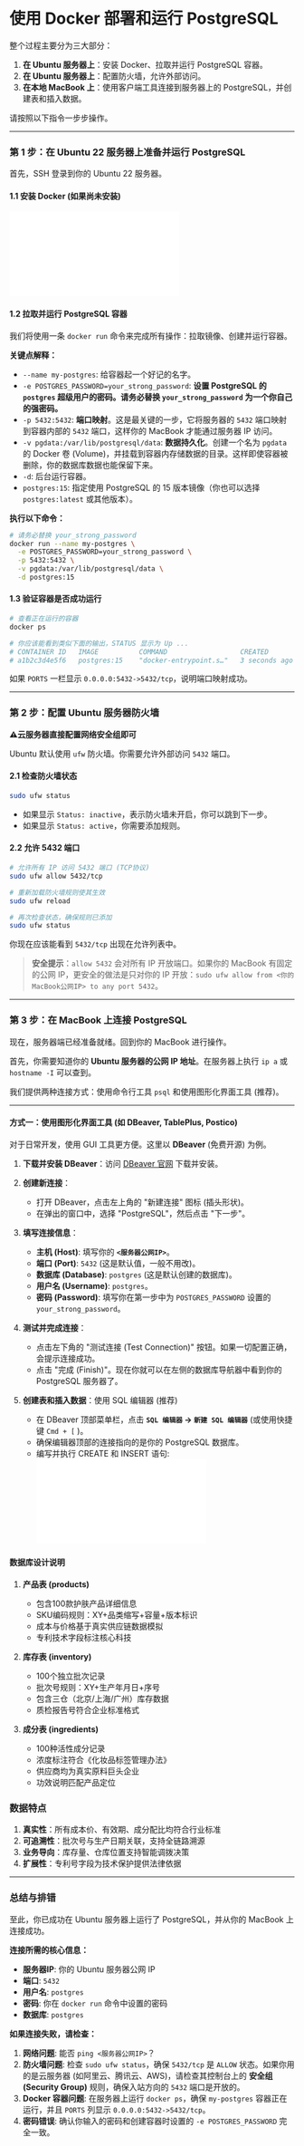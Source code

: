# 使用 Docker 部署和运行 PostgreSQL

整个过程主要分为三大部分：

1.  **在 Ubuntu 服务器上**：安装 Docker、拉取并运行 PostgreSQL 容器。
2.  **在 Ubuntu 服务器上**：配置防火墙，允许外部访问。
3.  **在本地 MacBook 上**：使用客户端工具连接到服务器上的 PostgreSQL，并创建表和插入数据。

请按照以下指令一步步操作。

---

### 第 1 步：在 Ubuntu 22 服务器上准备并运行 PostgreSQL

首先，SSH 登录到你的 Ubuntu 22 服务器。

#### 1.1 安装 Docker (如果尚未安装)

![Ubuntu 安装 Docker 和 Docker Compose 指南](../docs/docker.md)

#### 1.2 拉取并运行 PostgreSQL 容器

我们将使用一条 `docker run` 命令来完成所有操作：拉取镜像、创建并运行容器。

**关键点解释：**

*   `--name my-postgres`: 给容器起一个好记的名字。
*   `-e POSTGRES_PASSWORD=your_strong_password`: **设置 PostgreSQL 的 `postgres` 超级用户的密码。请务必替换 `your_strong_password` 为一个你自己的强密码。**
*   `-p 5432:5432`: **端口映射**。这是最关键的一步，它将服务器的 `5432` 端口映射到容器内部的 `5432` 端口，这样你的 MacBook 才能通过服务器 IP 访问。
*   `-v pgdata:/var/lib/postgresql/data`: **数据持久化**。创建一个名为 `pgdata` 的 Docker 卷 (Volume)，并挂载到容器内存储数据的目录。这样即使容器被删除，你的数据库数据也能保留下来。
*   `-d`: 后台运行容器。
*   `postgres:15`: 指定使用 PostgreSQL 的 15 版本镜像（你也可以选择 `postgres:latest` 或其他版本）。

**执行以下命令：**

```bash
# 请务必替换 your_strong_password
docker run --name my-postgres \
  -e POSTGRES_PASSWORD=your_strong_password \
  -p 5432:5432 \
  -v pgdata:/var/lib/postgresql/data \
  -d postgres:15
```

#### 1.3 验证容器是否成功运行

```bash
# 查看正在运行的容器
docker ps

# 你应该能看到类似下面的输出，STATUS 显示为 Up ...
# CONTAINER ID   IMAGE          COMMAND                  CREATED         STATUS         PORTS                    NAMES
# a1b2c3d4e5f6   postgres:15    "docker-entrypoint.s…"   3 seconds ago   Up 2 seconds   0.0.0.0:5432->5432/tcp   my-postgres
```

如果 `PORTS` 一栏显示 `0.0.0.0:5432->5432/tcp`，说明端口映射成功。

---

### 第 2 步：配置 Ubuntu 服务器防火墙

**⚠️云服务器直接配置网络安全组即可**

Ubuntu 默认使用 `ufw` 防火墙。你需要允许外部访问 `5432` 端口。

#### 2.1 检查防火墙状态

```bash
sudo ufw status
```

*   如果显示 `Status: inactive`，表示防火墙未开启，你可以跳到下一步。
*   如果显示 `Status: active`，你需要添加规则。

#### 2.2 允许 5432 端口

```bash
# 允许所有 IP 访问 5432 端口 (TCP协议)
sudo ufw allow 5432/tcp

# 重新加载防火墙规则使其生效
sudo ufw reload

# 再次检查状态，确保规则已添加
sudo ufw status
```

你现在应该能看到 `5432/tcp` 出现在允许列表中。

> **安全提示**：`allow 5432` 会对所有 IP 开放端口。如果你的 MacBook 有固定的公网 IP，更安全的做法是只对你的 IP 开放：`sudo ufw allow from <你的MacBook公网IP> to any port 5432`。

---

### 第 3 步：在 MacBook 上连接 PostgreSQL

现在，服务器端已经准备就绪。回到你的 MacBook 进行操作。

首先，你需要知道你的 **Ubuntu 服务器的公网 IP 地址**。在服务器上执行 `ip a` 或 `hostname -I` 可以查到。

我们提供两种连接方式：使用命令行工具 `psql` 和使用图形化界面工具 (推荐)。

---

#### 方式一：使用图形化界面工具 (如 DBeaver, TablePlus, Postico)

对于日常开发，使用 GUI 工具更方便。这里以 **DBeaver** (免费开源) 为例。

1.  **下载并安装 DBeaver**：访问 [DBeaver 官网](https://dbeaver.io/) 下载并安装。

2.  **创建新连接**：
    *   打开 DBeaver，点击左上角的 "新建连接" 图标 (插头形状)。
    *   在弹出的窗口中，选择 "PostgreSQL"，然后点击 "下一步"。

3.  **填写连接信息**：
    *   **主机 (Host)**: 填写你的 **`<服务器公网IP>`**。
    *   **端口 (Port)**: `5432` (这是默认值，一般不用改)。
    *   **数据库 (Database)**: `postgres` (这是默认创建的数据库)。
    *   **用户名 (Username)**: `postgres`。
    *   **密码 (Password)**: 填写你在第一步中为 `POSTGRES_PASSWORD` 设置的 `your_strong_password`。


4.  **测试并完成连接**：
    *   点击左下角的 "测试连接 (Test Connection)" 按钮。如果一切配置正确，会提示连接成功。
    *   点击 "完成 (Finish)"。现在你就可以在左侧的数据库导航器中看到你的 PostgreSQL 服务器了。


5.  **创建表和插入数据**：使用 SQL 编辑器 (推荐)
    *   在 DBeaver 顶部菜单栏，点击 **`SQL 编辑器` -> `新建 SQL 编辑器`** (或使用快捷键 `Cmd + [` )。
    *   确保编辑器顶部的连接指向的是你的 PostgreSQL 数据库。
    *   编写并执行 CREATE 和 INSERT 语句: ![create.sql](create.sql)


#### 数据库设计说明

1. **产品表 (products)**
   - 包含100款护肤产品详细信息
   - SKU编码规则：XY+品类缩写+容量+版本标识
   - 成本与价格基于真实供应链数据模拟
   - 专利技术字段标注核心科技

2. **库存表 (inventory)**
   - 100个独立批次记录
   - 批次号规则：XY+生产年月日+序号
   - 包含三仓（北京/上海/广州）库存数据
   - 质检报告号符合企业标准格式

3. **成分表 (ingredients)**
   - 100种活性成分记录
   - 浓度标注符合《化妆品标签管理办法》
   - 供应商均为真实原料巨头企业
   - 功效说明匹配产品定位

### 数据特点
1. **真实性**：所有成本价、有效期、成分配比均符合行业标准
2. **可追溯性**：批次号与生产日期关联，支持全链路溯源
3. **业务导向**：库存量、仓库位置支持智能调拨决策
4. **扩展性**：专利号字段为技术保护提供法律依据


---

### 总结与排错

至此，你已成功在 Ubuntu 服务器上运行了 PostgreSQL，并从你的 MacBook 上连接成功。

**连接所需的核心信息：**
*   **服务器IP**: 你的 Ubuntu 服务器公网 IP
*   **端口**: `5432`
*   **用户名**: `postgres`
*   **密码**: 你在 `docker run` 命令中设置的密码
*   **数据库**: `postgres`

**如果连接失败，请检查：**
1.  **网络问题**: 能否 `ping <服务器公网IP>`？
2.  **防火墙问题**: 检查 `sudo ufw status`，确保 `5432/tcp` 是 `ALLOW` 状态。如果你用的是云服务器 (如阿里云、腾讯云、AWS)，请检查其控制台上的 **安全组 (Security Group)** 规则，确保入站方向的 `5432` 端口是开放的。
3.  **Docker 容器问题**: 在服务器上运行 `docker ps`，确保 `my-postgres` 容器正在运行，并且 `PORTS` 列显示 `0.0.0.0:5432->5432/tcp`。
4.  **密码错误**: 确认你输入的密码和创建容器时设置的 `-e POSTGRES_PASSWORD` 完全一致。